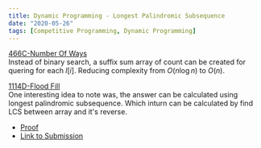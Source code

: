 ```yaml
---
title: Dynamic Programming - Longest Palindromic Subsequence
date: "2020-05-26"
tags: [Competitive Programming, Dynamic Programming]
---
```


[466C-Number Of Ways](https://codeforces.com/problemset/problem/466/C)    
Instead of binary search, a suffix sum array of count can be created for quering for each $l[i]$. Reducing complexity from $O(n\log{}n)$ to $O(n)$.

[1114D-Flood Fill](https://codeforces.com/problemset/problem/1114/D)    
One interesting idea to note was, the answer can be calculated using longest palindromic subsequence. Which inturn can be calculated by find LCS between array and it's reverse. 

* [Proof](https://stackoverflow.com/questions/54347339/longest-palindromic-subsequence-dp-solution)
* [Link to Submission](https://codeforces.com/contest/1114/submission/83169697)

